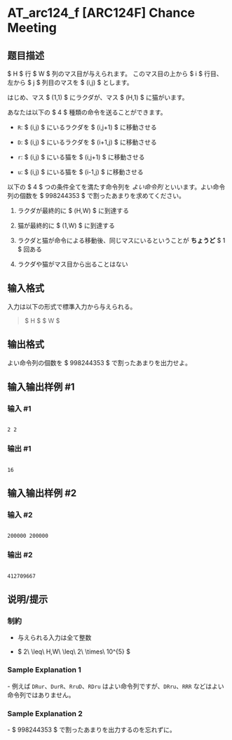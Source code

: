 # AT_arc124_f [ARC124F] Chance Meeting

## 题目描述

[problemUrl]: https://atcoder.jp/contests/arc124/tasks/arc124_f

$ H $ 行 $ W $ 列のマス目が与えられます。 このマス目の上から $ i $ 行目、左から $ j $ 列目のマスを $ (i,j) $ とします。

はじめ、マス $ (1,1) $ にラクダが、マス $ (H,1) $ に猫がいます。

あなたは以下の $ 4 $ 種類の命令を送ることができます。

- `R`: $ (i,j) $ にいるラクダを $ (i,j+1) $ に移動させる
- `D`: $ (i,j) $ にいるラクダを $ (i+1,j) $ に移動させる
- `r`: $ (i,j) $ にいる猫を $ (i,j+1) $ に移動させる
- `u`: $ (i,j) $ にいる猫を $ (i-1,j) $ に移動させる

以下の $ 4 $ つの条件全てを満たす命令列を *よい命令列* といいます。よい命令列の個数を $ 998244353 $ で割ったあまりを求めてください。

1. ラクダが最終的に $ (H,W) $ に到達する
2. 猫が最終的に $ (1,W) $ に到達する
3. ラクダと猫が命令による移動後、同じマスにいるということが **ちょうど** $ 1 $ 回ある
4. ラクダや猫がマス目から出ることはない

## 输入格式

入力は以下の形式で標準入力から与えられる。

> $ H $ $ W $

## 输出格式

よい命令列の個数を $ 998244353 $ で割ったあまりを出力せよ。

## 输入输出样例 #1

### 输入 #1

```
2 2
```

### 输出 #1

```
16
```

## 输入输出样例 #2

### 输入 #2

```
200000 200000
```

### 输出 #2

```
412709667
```

## 说明/提示

### 制約

- 与えられる入力は全て整数
- $ 2\ \leq\ H,W\ \leq\ 2\ \times\ 10^{5} $

### Sample Explanation 1

\- 例えば `DRur`、`DurR`、`RruD`、`RDru` はよい命令列ですが、`DRru`、`RRR` などはよい命令列ではありません。

### Sample Explanation 2

\- $ 998244353 $ で割ったあまりを出力するのを忘れずに。